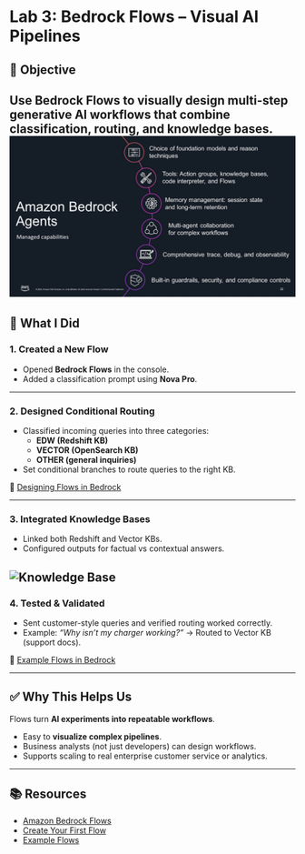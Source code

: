 # Lab 3: Bedrock Flows – Visual AI Pipelines  

## 🎯 Objective  
Use **Bedrock Flows** to visually design multi-step generative AI workflows that combine classification, routing, and knowledge bases.  
![Knowledge Base](../images/b1.png)
---

## 📝 What I Did  

### 1. Created a New Flow  
- Opened **Bedrock Flows** in the console.  
- Added a classification prompt using **Nova Pro**.  

---

### 2. Designed Conditional Routing  
- Classified incoming queries into three categories:  
  - **EDW (Redshift KB)**  
  - **VECTOR (OpenSearch KB)**  
  - **OTHER (general inquiries)**  
- Set conditional branches to route queries to the right KB.  

🔗 [Designing Flows in Bedrock](https://docs.aws.amazon.com/bedrock/latest/userguide/flows-design.html)  

---

### 3. Integrated Knowledge Bases  
- Linked both Redshift and Vector KBs.  
- Configured outputs for factual vs contextual answers.  

![Knowledge Base](../images/bed1.png)
---

### 4. Tested & Validated  
- Sent customer-style queries and verified routing worked correctly.  
- Example: *“Why isn’t my charger working?”* → Routed to Vector KB (support docs).  

🔗 [Example Flows in Bedrock](https://docs.aws.amazon.com/bedrock/latest/userguide/flows-ex.html)  

---

## ✅ Why This Helps Us  
Flows turn **AI experiments into repeatable workflows**.  
- Easy to **visualize complex pipelines**.  
- Business analysts (not just developers) can design workflows.  
- Supports scaling to real enterprise customer service or analytics.  

---

## 📚 Resources  
- [Amazon Bedrock Flows](https://docs.aws.amazon.com/bedrock/latest/userguide/flows.html)  
- [Create Your First Flow](https://docs.aws.amazon.com/bedrock/latest/userguide/flows-get-started.html)  
- [Example Flows](https://docs.aws.amazon.com/bedrock/latest/userguide/flows-ex.html)  
